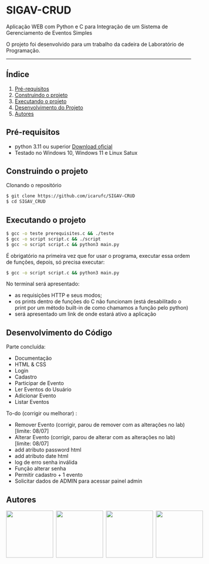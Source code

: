 # SIGAV-CRUD
Aplicação WEB com Python e C para Integração de um Sistema de Gerenciamento de Eventos Simples

O projeto foi desenvolvido para um trabalho da cadeira de Laboratório de Programação.

---

## Índice
1. [Pré-requisitos](#prerequisites)
2. [Construindo o projeto](#building)
3. [Executando o projeto](#running)
4. [Desenvolvimento do Projeto](#functions)
5. [Autores](#authors)

## Pré-requisitos <a name="prerequisites"></a>
- python 3.11 ou superior [Download oficial](https://www.python.org)
- Testado no Windows 10, Windows 11 e Linux Satux

## Construindo o projeto <a name="building"></a>
Clonando o repositório
```bash
$ git clone https://github.com/icarufc/SIGAV-CRUD
$ cd SIGAV_CRUD
```

## Executando o projeto <a name="running"></a>
```bash
$ gcc -o teste prerequisites.c && ./teste
$ gcc -o script script.c && ./script
$ gcc -o script script.c && python3 main.py
```
É obrigatório na primeira vez que for usar o programa, executar essa ordem de funções, depois, só precisa executar:

```bash
$ gcc -o script script.c && python3 main.py
```

No terminal será apresentado: 
- as requisições HTTP e seus modos;
- os prints dentro de funções do C não funcionam (está desabilitado o print por um método built-in de como chamamos a função pelo python)
- será apresentado um link de onde estará ativo a aplicação

## Desenvolvimento do Código <a name="functions"></a>
Parte concluída:
- Documentação
- HTML &  CSS
- Login
- Cadastro
- Participar de Evento
- Ler Eventos do Usuário
- Adicionar Evento
- Listar Eventos

To-do (corrigir ou melhorar) :

- Remover Evento (corrigir, parou de remover com as alterações no lab) [limite: 08/07]
- Alterar Evento (corrigir, parou de alterar com as alterações no lab) [limite: 08/07]
- add atributo password html
- add atributo date html
- log de erro senha inválida
- Função alterar senha
- Permitir cadastro + 1 evento
- Solicitar dados de ADMIN para acessar painel admin

## Autores <a name="authors"></a>
<div style="display: flex; gap: 8px">

  <img src="./collaborators/icaro.png" width="128" height="128"/>
  <img src="./collaborators/ylana.png" width="128" height="128"/>
  <img src="./collaborators/maju.png" width="128" height="128"/>
  <img src="./collaborators/zaca.png" width="128" height="128"/>

</div>

